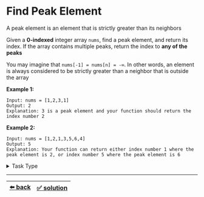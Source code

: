 # Find Peak Element

A peak element is an element that is strictly greater than its neighbors

Given a __0-indexed__ integer array `nums`, find a peak element, and return its index. If the array contains multiple peaks, return the index to __any of the peaks__

You may imagine that `nums[-1] = nums[n] = -∞`. In other words, an element is always considered to be strictly greater than a neighbor that is outside the array

__Example 1:__

```
Input: nums = [1,2,3,1]
Output: 2
Explanation: 3 is a peak element and your function should return the index number 2
```

__Example 2:__

```
Input: nums = [1,2,1,3,5,6,4]
Output: 5
Explanation: Your function can return either index number 1 where the peak element is 2, or index number 5 where the peak element is 6
```

<details>

<summary>Task Type</summary>

- __`One Pointer One Array`__
  <details>

  <summary><i><b><code>Iterate an array</code></b></i></summary>

    The Approach is that we iterate an array using one pointer. Per itatation we do something with the element of the array knowing its value and its index and so on

    __Note:__ "pointer" is when we save number to a variable like `i` and use `i` as an index of the array to get values of the array and increment or decrement `i` per iteration, the `i` variable is thus called a _pointer_

    __Note:__ just to be clear, "iteration" is the code that runs inside the braces of the for-loop or while-loop (each time the same code is run but with different values of the variable `i` (pointer) for example starting at 0 and ending with the index of the last element of the array)

    __Note:__ just to be clear, when we say "iterate an array" it means go over all the elements of the array (for example in the for-loop)

    In order to solve this Task we need to compare the element the pointer is at to its neighbors. If the element is greater than both its neighbors then we have found a peak element of the array

  </details>

</details>

---

| [:arrow_left: back](../README.md) | [:white_check_mark: solution](./solution.js) |
| :---: | :---: |
